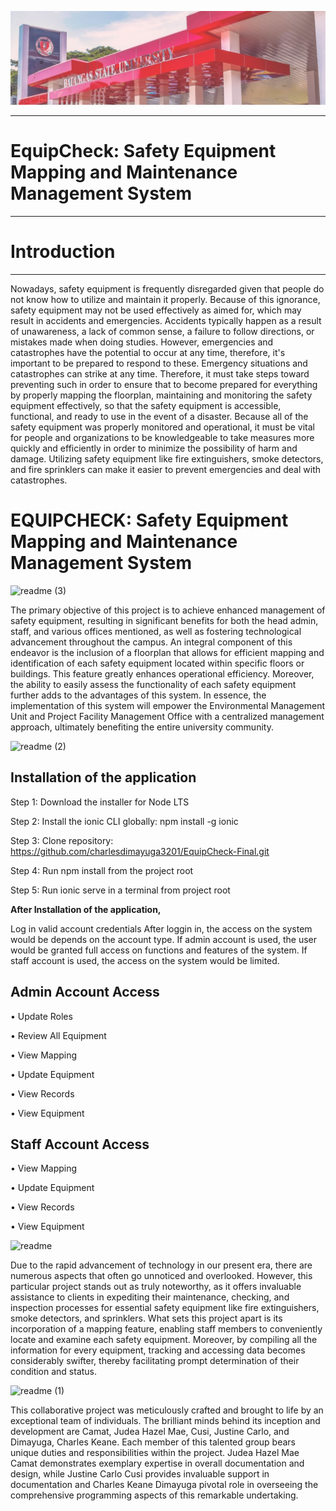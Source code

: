
![bsu-bg](src/assets/bsu-a.png)

---
# EquipCheck: Safety Equipment Mapping and Maintenance Management System
---
# Introduction
---
Nowadays, safety equipment is frequently disregarded given that people do not know how to utilize and maintain it properly. Because of this ignorance, safety equipment may not be used effectively as aimed for, which may result in accidents and emergencies. Accidents typically happen as a result of unawareness, a lack of common sense, a failure to follow directions, or mistakes made when doing studies. However, emergencies and catastrophes have the potential to occur at any time, therefore, it's important to be prepared to respond to these. Emergency situations and catastrophes can strike at any time. Therefore, it must take steps toward preventing such in order to ensure that to become prepared for everything by properly mapping the floorplan, maintaining and monitoring the safety equipment effectively, so that the safety equipment is accessible, functional, and ready to use in the event of a disaster. Because all of the safety equipment was properly monitored and operational, it must be vital for people and organizations to be knowledgeable to take measures more quickly and efficiently in order to minimize the possibility of harm and damage. Utilizing safety equipment like fire extinguishers, smoke detectors, and fire sprinklers can make it easier to prevent emergencies and deal with catastrophes. 

# EQUIPCHECK: Safety Equipment Mapping and Maintenance Management System

![readme (3)](https://github.com/charlesdimayuga3201/EquipCheck-Final/assets/136704929/7f127e2d-7be3-405b-b629-721df5e4ee47)


The primary objective of this project is to achieve enhanced management of safety equipment, resulting in significant benefits for both the head admin, staff, and various offices mentioned, as well as fostering technological advancement throughout the campus. An integral component of this endeavor is the inclusion of a floorplan that allows for efficient mapping and identification of each safety equipment located within specific floors or buildings. 
This feature greatly enhances operational efficiency. Moreover, the ability to easily assess the functionality of each safety equipment further adds to the advantages of this system. 
In essence, the implementation of this system will empower the Environmental Management Unit and Project Facility Management Office with a centralized management approach, ultimately benefiting the entire university community.




![readme (2)](https://github.com/charlesdimayuga3201/EquipCheck-Final/assets/136704929/83409197-b3c6-4d29-91d2-669e5b7e325f)

## Installation of the application ##

Step 1:  Download the installer for Node LTS 

Step 2:  Install the ionic CLI globally: npm install -g ionic

Step 3:  Clone repository: https://github.com/charlesdimayuga3201/EquipCheck-Final.git

Step 4: Run npm install from the project root

Step 5: Run ionic serve in a terminal from project root

**After Installation of the application,**

Log in valid account credentials
After loggin in, the access on the system would be depends on the account type.
 If admin account is used, the user would be granted full access on functions and features of the system.
 If staff account is used, the access on the system would be limited.

## Admin Account Access ##
 
 • Update Roles
 
 • Review All Equipment
 
 • View Mapping
 
 • Update Equipment
 
 • View Records
 
 • View Equipment
 
## Staff Account Access ##
  
 • View Mapping
 
 • Update Equipment
 
 • View Records
 
 • View Equipment
 

![readme](https://github.com/charlesdimayuga3201/EquipCheck-Final/assets/136704929/716930d5-6573-4258-bb00-11c5e9d3547d)


Due to the rapid advancement of technology in our present era, there are numerous aspects that often go unnoticed and overlooked. However, this particular project stands out as truly noteworthy, as it offers invaluable assistance to clients in expediting their maintenance, checking, and inspection processes for essential safety equipment like fire extinguishers, smoke detectors, and sprinklers. 
What sets this project apart is its incorporation of a mapping feature, enabling staff members to conveniently locate and examine each safety equipment. Moreover, by compiling all the information for every equipment, tracking and accessing data becomes considerably swifter, thereby facilitating prompt determination of their condition and status.

![readme (1)](https://github.com/charlesdimayuga3201/EquipCheck-Final/assets/136704929/6fd5596e-c2b0-49aa-8415-290c3272fc22)


This collaborative project was meticulously crafted and brought to life by an exceptional team of individuals. 
The brilliant minds behind its inception and development are Camat, Judea Hazel Mae, Cusi, Justine Carlo, and Dimayuga, Charles Keane. Each member of this talented group bears unique duties and responsibilities within the project.
Judea Hazel Mae Camat demonstrates exemplary expertise in overall documentation and design, while Justine Carlo Cusi provides invaluable support in documentation and Charles Keane Dimayuga pivotal role in overseeing the comprehensive programming aspects of this remarkable undertaking.


